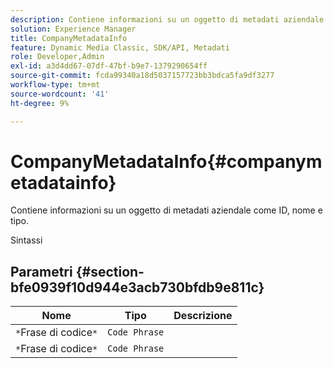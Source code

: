 ```yaml
---
description: Contiene informazioni su un oggetto di metadati aziendale come ID, nome e tipo.
solution: Experience Manager
title: CompanyMetadataInfo
feature: Dynamic Media Classic, SDK/API, Metadati
role: Developer,Admin
exl-id: a3d4dd67-07df-47bf-b9e7-1379290654ff
source-git-commit: fcda99340a18d5037157723bb3bdca5fa9df3277
workflow-type: tm+mt
source-wordcount: '41'
ht-degree: 9%

---
```


# CompanyMetadataInfo{#companymetadatainfo}

Contiene informazioni su un oggetto di metadati aziendale come ID, nome e tipo.

Sintassi

## Parametri {#section-bfe0939f10d944e3acb730bfdb9e811c}

| Nome | Tipo | Descrizione |
|---|---|---|
| `*`Frase di codice`*` | `Code Phrase` |  |
| `*`Frase di codice`*` | `Code Phrase` |  |

